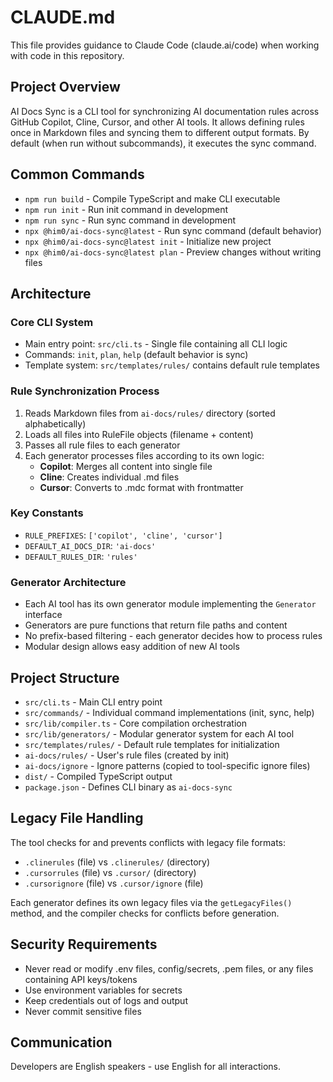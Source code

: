 # CLAUDE.md

This file provides guidance to Claude Code (claude.ai/code) when working with code in this repository.

## Project Overview

AI Docs Sync is a CLI tool for synchronizing AI documentation rules across GitHub Copilot, Cline, Cursor, and other AI tools. It allows defining rules once in Markdown files and syncing them to different output formats. By default (when run without subcommands), it executes the sync command.

## Common Commands

- `npm run build` - Compile TypeScript and make CLI executable
- `npm run init` - Run init command in development
- `npm run sync` - Run sync command in development
- `npx @him0/ai-docs-sync@latest` - Run sync command (default behavior)
- `npx @him0/ai-docs-sync@latest init` - Initialize new project
- `npx @him0/ai-docs-sync@latest plan` - Preview changes without writing files

## Architecture

### Core CLI System
- Main entry point: `src/cli.ts` - Single file containing all CLI logic
- Commands: `init`, `plan`, `help` (default behavior is sync)
- Template system: `src/templates/rules/` contains default rule templates

### Rule Synchronization Process
1. Reads Markdown files from `ai-docs/rules/` directory (sorted alphabetically)
2. Loads all files into RuleFile objects (filename + content)
3. Passes all rule files to each generator
4. Each generator processes files according to its own logic:
   - **Copilot**: Merges all content into single file
   - **Cline**: Creates individual .md files 
   - **Cursor**: Converts to .mdc format with frontmatter

### Key Constants
- `RULE_PREFIXES`: `['copilot', 'cline', 'cursor']`
- `DEFAULT_AI_DOCS_DIR`: `'ai-docs'`
- `DEFAULT_RULES_DIR`: `'rules'`

### Generator Architecture
- Each AI tool has its own generator module implementing the `Generator` interface
- Generators are pure functions that return file paths and content
- No prefix-based filtering - each generator decides how to process rules
- Modular design allows easy addition of new AI tools

## Project Structure

- `src/cli.ts` - Main CLI entry point
- `src/commands/` - Individual command implementations (init, sync, help)
- `src/lib/compiler.ts` - Core compilation orchestration
- `src/lib/generators/` - Modular generator system for each AI tool
- `src/templates/rules/` - Default rule templates for initialization
- `ai-docs/rules/` - User's rule files (created by init)
- `ai-docs/ignore` - Ignore patterns (copied to tool-specific ignore files)
- `dist/` - Compiled TypeScript output
- `package.json` - Defines CLI binary as `ai-docs-sync`

## Legacy File Handling

The tool checks for and prevents conflicts with legacy file formats:
- `.clinerules` (file) vs `.clinerules/` (directory)
- `.cursorrules` (file) vs `.cursor/` (directory) 
- `.cursorignore` (file) vs `.cursor/ignore` (file)

Each generator defines its own legacy files via the `getLegacyFiles()` method, and the compiler checks for conflicts before generation.

## Security Requirements

- Never read or modify .env files, config/secrets, .pem files, or any files containing API keys/tokens
- Use environment variables for secrets
- Keep credentials out of logs and output
- Never commit sensitive files

## Communication

Developers are English speakers - use English for all interactions.